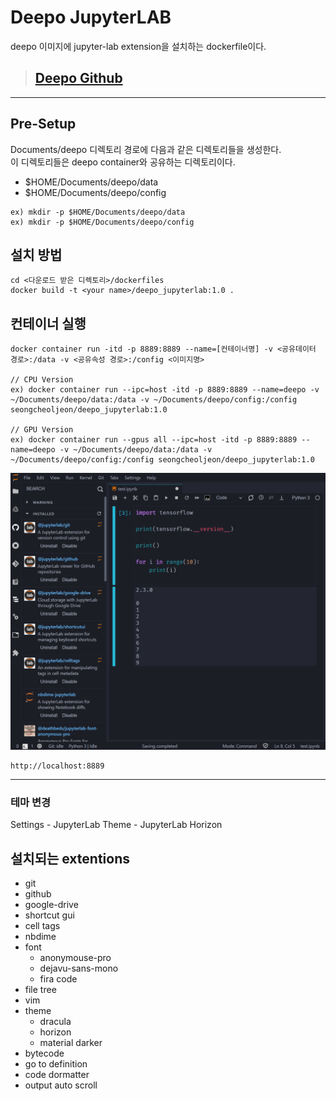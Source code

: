 # Deepo JupyterLAB

deepo 이미지에 jupyter-lab extension을 설치하는 dockerfile이다.

> ## [Deepo Github](https://github.com/ufoym/deepo)

---

## Pre-Setup

Documents/deepo 디렉토리 경로에 다음과 같은 디렉토리들을 생성한다.  
이 디렉토리들은 deepo container와 공유하는 디렉토리이다.

- $HOME/Documents/deepo/data
- $HOME/Documents/deepo/config

```shell
ex) mkdir -p $HOME/Documents/deepo/data
ex) mkdir -p $HOME/Documents/deepo/config
```

## 설치 방법

```shell
cd <다운로드 받은 디렉토리>/dockerfiles
docker build -t <your name>/deepo_jupyterlab:1.0 .
```

## 컨테이너 실행

```shell
docker container run -itd -p 8889:8889 --name=[컨테이너명] -v <공유데이터 경로>:/data -v <공유속성 경로>:/config <이미지명>

// CPU Version
ex) docker container run --ipc=host -itd -p 8889:8889 --name=deepo -v ~/Documents/deepo/data:/data -v ~/Documents/deepo/config:/config seongcheoljeon/deepo_jupyterlab:1.0

// GPU Version
ex) docker container run --gpus all --ipc=host -itd -p 8889:8889 --name=deepo -v ~/Documents/deepo/data:/data -v ~/Documents/deepo/config:/config seongcheoljeon/deepo_jupyterlab:1.0
```

![capture_jupyterlab](capture_jupyterlab.png)

```shell
http://localhost:8889
```

---

### 테마 변경

Settings - JupyterLab Theme - JupyterLab Horizon

## 설치되는 extentions

- git
- github
- google-drive
- shortcut gui
- cell tags
- nbdime
- font
  - anonymouse-pro
  - dejavu-sans-mono
  - fira code
- file tree
- vim
- theme
  - dracula
  - horizon
  - material darker
- bytecode
- go to definition
- code dormatter
- output auto scroll
